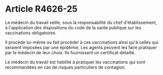 # Article R4626-25

Le médecin du travail veille, sous la responsabilité du chef d'établissement, à l'application des dispositions du code de la santé publique sur les vaccinations obligatoires. 

  
Il procède lui-même ou fait procéder à ces vaccinations ainsi qu'à celles qui seraient imposées par une épidémie. Les agents peuvent les faire pratiquer par le médecin de leur choix. Ils fournissent un certificat détaillé. 

  
Le médecin du travail est habilité à pratiquer les vaccinations qui sont recommandées en cas de risques particuliers de contagion.